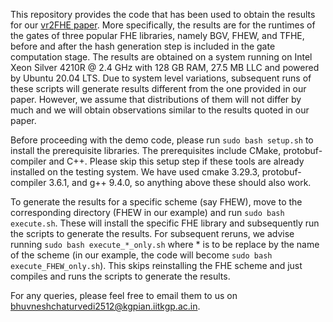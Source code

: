 This repository provides the code that has been used to obtain the results for our [vr2FHE paper](https://eprint.iacr.org/2023/561). More specifically, the results are for the runtimes of the gates of three popular FHE libraries, namely BGV, FHEW, and TFHE, before and after the hash generation step is included in the gate computation stage. The results are obtained on a system running on Intel Xeon Silver 4210R @ 2.4 GHz with 128 GB RAM, 27.5 MB LLC and powered by Ubuntu 20.04 LTS. Due to system level variations, subsequent runs of these scripts will generate results different from the one provided in our paper. However, we assume that distributions of them will not differ by much and we will obtain observations similar to the results quoted in our paper.

Before proceeding with the demo code, please run `sudo bash setup.sh` to install the prerequisite libraries. The prerequisites include CMake, protobuf-compiler and C++. Please skip this setup step if these tools are already installed on the testing system. We have used cmake 3.29.3, protobuf-compiler 3.6.1, and g++ 9.4.0, so anything above these should also work.

To generate the results for a specific scheme (say FHEW), move to the corresponding directory (FHEW in our example) and run `sudo bash execute.sh`. These will install the specific FHE library and subsequently run the scripts to generate the results. For subsequent reruns, we advise running `sudo bash execute_*_only.sh` where * is to be replace by the name of the scheme (in our example, the code will become `sudo bash execute_FHEW_only.sh`). This skips reinstalling the FHE scheme and just compiles and runs the scripts to generate the results.

For any queries, please feel free to email them to us on [bhuvneshchaturvedi2512@kgpian.iitkgp.ac.in](mailto:bhuvneshchaturvedi2512@kgpian.iitkgp.ac.in).
